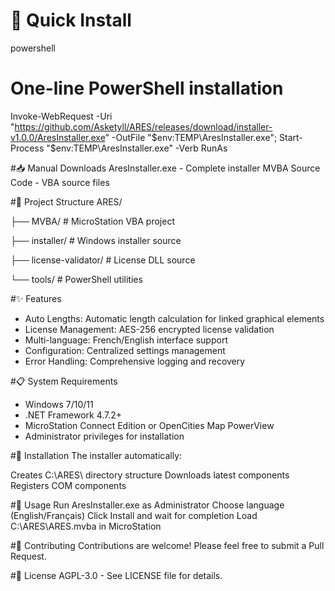 # 🚀 Quick Install
powershell
# One-line PowerShell installation
Invoke-WebRequest -Uri "https://github.com/Asketyll/ARES/releases/download/installer-v1.0.0/AresInstaller.exe" -OutFile "$env:TEMP\AresInstaller.exe"; Start-Process "$env:TEMP\AresInstaller.exe" -Verb RunAs

#📥 Manual Downloads
AresInstaller.exe - Complete installer
MVBA Source Code - VBA source files

#📁 Project Structure
ARES/

├── MVBA/                  # MicroStation VBA project

├── installer/             # Windows installer source

├── license-validator/     # License DLL source

└── tools/                 # PowerShell utilities

#✨ Features
- Auto Lengths: Automatic length calculation for linked graphical elements
- License Management: AES-256 encrypted license validation
- Multi-language: French/English interface support
- Configuration: Centralized settings management
- Error Handling: Comprehensive logging and recovery

#📋 System Requirements
- Windows 7/10/11
- .NET Framework 4.7.2+
- MicroStation Connect Edition or OpenCities Map PowerView
- Administrator privileges for installation

#🔧 Installation
The installer automatically:

Creates C:\ARES\ directory structure
Downloads latest components
Registers COM components

#📖 Usage
Run AresInstaller.exe as Administrator
Choose language (English/Français)
Click Install and wait for completion
Load C:\ARES\ARES.mvba in MicroStation

#🤝 Contributing
Contributions are welcome! Please feel free to submit a Pull Request.

#📄 License
AGPL-3.0 - See LICENSE file for details.
